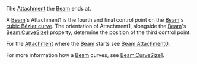 The [Attachment](https://developer.roblox.com/en-us/api-reference/class/Attachment) the [Beam](https://developer.roblox.com/en-us/api-reference/class/Beam) ends at.

A [Beam](https://developer.roblox.com/en-us/api-reference/class/Beam)'s Attachment1 is the fourth and final control point on the [Beam](https://developer.roblox.com/en-us/api-reference/class/Beam)'s [cubic Bézier curve](https://en.wikipedia.org/wiki/B%C3%A9zier_curve). The orientation of Attachment1, alongside the [Beam](https://developer.roblox.com/en-us/api-reference/class/Beam)'s [Beam.CurveSize1](https://developer.roblox.com/en-us/api-reference/property/Beam/CurveSize1) property, determine the position of the third control point.

For the [Attachment](https://developer.roblox.com/en-us/api-reference/class/Attachment) where the [Beam](https://developer.roblox.com/en-us/api-reference/class/Beam) starts see [Beam.Attachment0](https://developer.roblox.com/en-us/api-reference/property/Beam/Attachment0).

For more information how a [Beam](https://developer.roblox.com/en-us/api-reference/class/Beam) curves, see [Beam.CurveSize1](https://developer.roblox.com/en-us/api-reference/property/Beam/CurveSize1).